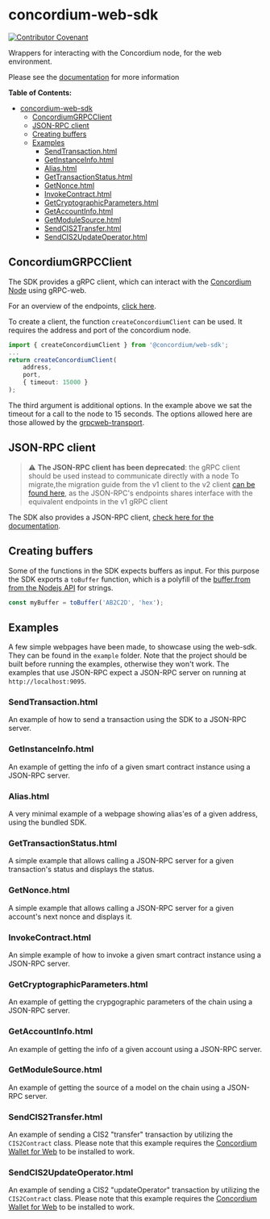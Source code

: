 # concordium-web-sdk

[![Contributor Covenant](https://img.shields.io/badge/Contributor%20Covenant-2.0-4baaaa.svg)](https://github.com/Concordium/.github/blob/main/.github/CODE_OF_CONDUCT.md)

Wrappers for interacting with the Concordium node, for the web environment.

Please see the
[documentation](https://developer.concordium.software/concordium-node-sdk-js/index.html)
for more information

**Table of Contents:**

<!--toc:start-->
- [concordium-web-sdk](#concordium-web-sdk)
  - [ConcordiumGRPCClient](#concordiumgrpcclient)
  - [JSON-RPC client](#json-rpc-client)
  - [Creating buffers](#creating-buffers)
  - [Examples](#examples)
    - [SendTransaction.html](#sendtransactionhtml)
    - [GetInstanceInfo.html](#getinstanceinfohtml)
    - [Alias.html](#aliashtml)
    - [GetTransactionStatus.html](#gettransactionstatushtml)
    - [GetNonce.html](#getnoncehtml)
    - [InvokeContract.html](#invokecontracthtml)
    - [GetCryptographicParameters.html](#getcryptographicparametershtml)
    - [GetAccountInfo.html](#getaccountinfohtml)
    - [GetModuleSource.html](#getmodulesourcehtml)
    - [SendCIS2Transfer.html](#sendcis2transferhtml)
    - [SendCIS2UpdateOperator.html](#sendcis2updateoperatorhtml)
<!--toc:end-->

## ConcordiumGRPCClient
The SDK provides a gRPC client, which can interact with the [Concordium
Node](https://github.com/Concordium/concordium-node) using gRPC-web.

For an overview of the endpoints, [click
here](https://developer.concordium.software/concordium-node-sdk-js/modules/Common_GRPC_Client.html).

To create a client, the function `createConcordiumClient` can be used. It
requires the address and port of the concordium node.

```ts
import { createConcordiumClient } from '@concordium/web-sdk';
...
return createConcordiumClient(
    address,
    port,
    { timeout: 15000 }
);
```

The third argument is additional options. In the example
above we sat the timeout for a call to the node to 15
seconds. The options allowed here are those allowed by the
[grpcweb-transport](https://www.npmjs.com/package/@protobuf-ts/grpcweb-transport).

## JSON-RPC client

> :warning: **The JSON-RPC client has been deprecated**: the gRPC client
  should be used instead to communicate directly with a node
> To migrate,the migration guide from the v1 client to the v2 client [can
  be found
  here](https://developer.concordium.software/concordium-node-sdk-js/pages/misc-pages/grpc-migration.html),
  as the JSON-RPC's endpoints shares interface with the equivalent endpoints
  in the v1 gRPC client

The SDK also provides a JSON-RPC client, [check here for the
documentation](https://developer.concordium.software/concordium-node-sdk-js/pages/misc-pages/grpc-v1.html).

## Creating buffers

Some of the functions in the SDK expects buffers as
input. For this purpose the SDK exports a `toBuffer`
function, which is a polyfill of the [buffer.from from the Nodejs
API](https://nodejs.org/api/buffer.html#static-method-bufferfromstring-encoding)
for strings.

```ts
const myBuffer = toBuffer('AB2C2D', 'hex');
```

## Examples

A few simple webpages have been made, to showcase using the web-sdk. They
can be found in the `example` folder. Note that the project should be built
before running the examples, otherwise they won't work.  The examples that
use JSON-RPC expect a JSON-RPC server on running at `http://localhost:9095`.

### SendTransaction.html

An example of how to send a transaction using the SDK to a JSON-RPC server.

### GetInstanceInfo.html

An example of getting the info of a given smart contract instance using a
JSON-RPC server.

### Alias.html

A very minimal example of a webpage showing alias'es of a given address,
using the bundled SDK.

### GetTransactionStatus.html

A simple example that allows calling a JSON-RPC server for a given
transaction's status and displays the status.

### GetNonce.html

A simple example that allows calling a JSON-RPC server for a given account's
next nonce and displays it.

### InvokeContract.html

An simple example of how to invoke a given smart contract instance using a
JSON-RPC server.

### GetCryptographicParameters.html

An example of getting the crypgographic parameters of the chain using a
JSON-RPC server.

### GetAccountInfo.html

An example of getting the info of a given account using a JSON-RPC server.

### GetModuleSource.html

An example of getting the source of a model on the chain using a JSON-RPC
server.

### SendCIS2Transfer.html

An example of sending a CIS2 "transfer" transaction
by utilizing the `CIS2Contract` class. Please
note that this example requires the [Concordium Wallet for
Web](https://chrome.google.com/webstore/detail/concordium-wallet/mnnkpffndmickbiakofclnpoiajlegmg)
to be installed to work.

### SendCIS2UpdateOperator.html

An example of sending a CIS2 "updateOperator"
transaction by utilizing the `CIS2Contract` class. Please
note that this example requires the [Concordium Wallet for
Web](https://chrome.google.com/webstore/detail/concordium-wallet/mnnkpffndmickbiakofclnpoiajlegmg)
to be installed to work.
